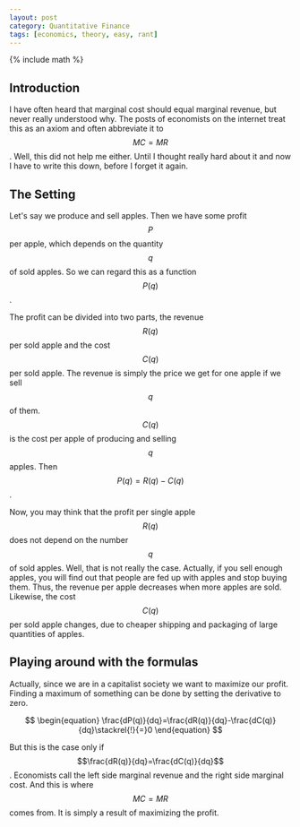 ```yaml
---
layout: post
category: Quantitative Finance
tags: [economics, theory, easy, rant]
---
```

{% include math %}

## Introduction
I have often heard that marginal cost should equal marginal revenue,
but never really understood why. The posts of economists on the
internet treat this as an axiom and often abbreviate it to $$MC=MR$$.
Well, this did not help me either. Until I thought really hard about
it and now I have to write this down, before I forget it again.

## The Setting
Let's say we produce and sell apples. Then we have some profit $$P$$
per apple, which depends on the quantity $$q$$ of sold apples. So we can regard
this as a function $$P(q)$$.

The profit can be divided into two parts, the revenue $$R(q)$$ per
sold apple and the cost $$C(q)$$ per sold apple. The revenue is simply
the price we get for one apple if we sell $$q$$ of them. $$C(q)$$ is
the cost per apple of producing and selling $$q$$ apples. Then
$$P(q)=R(q)-C(q)$$.

Now, you may think that the profit per single apple $$R(q)$$ does not
depend on the number $$q$$ of sold apples.
Well, that is not really the case.
Actually, if you sell enough apples, you will find out that people
are fed up with apples and stop buying them. Thus, the revenue per
apple decreases when more apples are sold.
Likewise, the cost $$C(q)$$ per sold apple changes, due to cheaper shipping
and packaging of large quantities of apples.

## Playing around with the formulas

Actually, since we are in a capitalist society we want to maximize our
profit. Finding a maximum of something can be done by setting the
derivative to zero.

$$
\begin{equation}
\frac{dP(q)}{dq}=\frac{dR(q)}{dq}-\frac{dC(q)}{dq}\stackrel{!}{=}0
\end{equation}
$$

But this is the case only if $$\frac{dR(q)}{dq}=\frac{dC(q)}{dq}$$.
Economists call the left side marginal revenue and the right side
marginal cost. And this is where $$MC=MR$$ comes from. It is simply a
result of maximizing the profit.
